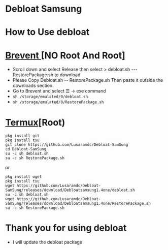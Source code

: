 # Debloat Samsung
# How to Use debloat
# [Brevent ](https://play.google.com/store/apps/details?id=me.piebridge.brevent)[NO Root And Root]
- Scroll down and select Release then select > debloat.sh --- RestorePackage.sh to download
- Please Copy Debloat.sh -- RestorePackage.sh Then paste it outside the downloads section.
- Go to Brevent and select ☰ -> exe command
- `sh /storage/emulated/0/debloat.sh`
- `sh /storage/emulated/0/RestorePackage.sh`
# [Termux](https://github.com/termux/termux-app/releases/download/v0.118.1/termux-app_v0.118.1+github-debug_universal.apk)[Root)
```
pkg install git
pkg install tsu
git clone https://github.com/Lusaramdc/Debloat-SamSung
cd Debloat-SamSung
su -c sh debloat.sh
su -c sh RestorePackage.sh
```
or
```
pkg install wget
pkg install tsu
wget https://github.com/Lusaramdc/Debloat-SamSung/releases/download/Debloatsamsung1.4one/debloat.sh
su -c sh debloat.sh
wget https://github.com/Lusaramdc/Debloat-SamSung/releases/download/Debloatsamsung1.4one/RestorePackage.sh
su -c sh RestorePackage.sh
```
# Thank you for using debloat
- I will update the debloat package
